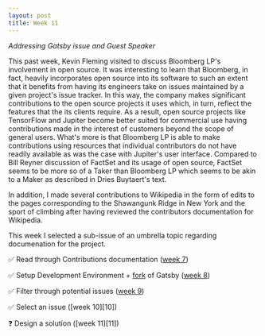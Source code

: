 ```yaml
---
layout: post
title: Week 11
---
```



*Addressing Gatsby issue and Guest Speaker*

<!--
    Write about the visit by Kevin Fleming. What did you learn? Contrast what he had to say about Bloomberg LP's involvement with what Bill Reyner described about FactSet's involvement.
    Continue to chronicle your progress on the issue(s) you ar eworking on.
 -->

This past week, Kevin Fleming visited to discuss Bloomberg LP's involvement in open source. It was interesting to learn that Bloomberg, in fact, heavily incorporates open source into its software to such an extent that it benefits from having its engineers take on issues maintained by a given project's issue tracker. In this way, the company makes significant contributions to the open source projects it uses which, in turn, reflect the features that the its clients require. As a result, open source projects like TensorFlow and Jupiter become better suited for commercial use having contributions made in the interest of customers beyond the scope of general users. What's more is that Bloomberg LP is able to make contributions using resources that individual contributors do not have readily available as was the case with Jupiter's user interface. Compared to Bill Reyner discussion of FactSet and its usage of open source, FactSet seems to be more so of a Taker than Bloomberg LP which seems to be akin to a Maker as described in Dries Buytaert's text.

In addition, I made several contributions to Wikipedia in the form of edits to the pages corresponding to the Shawangunk Ridge in New York and the sport of climbing after having reviewed the contributors documentation for Wikipedia.

This week I selected a sub-issue of an umbrella topic regarding documenation for the project.

✅ Read through Contributions documentation ([week 7][3])

✅ Setup Development Environment + [fork][6] of Gatsby ([week 8][4])

✅ Filter through potential issues ([week 9][5])

✅ Select an issue ([week 10][10])

❓ Design a solution ([week 11][11])

[1]: https://en.wikipedia.org/wiki/Wikipedia:Contributing_to_Wikipedia#Getting_started
[2]: https://en.wikipedia.org/wiki/Wikipedia:A_primer_for_newcomers
[3]: https://hunter-college-ossd-fall-2019.github.io/sjku1-weekly/week07/
[4]: https://hunter-college-ossd-fall-2019.github.io/sjku1-weekly/week08/
[5]: https://hunter-college-ossd-fall-2019.github.io/sjku1-weekly/week09/
[6]: https://github.com/sjku1/gatsby
[7]: https://dri.es/balancing-makers-and-takers-to-scale-and-sustain-open-source
[8]: https://en.wikipedia.org/wiki/Prisoner%27s_dilemma
[9]: https://en.wikipedia.org/wiki/Free-rider_problem
